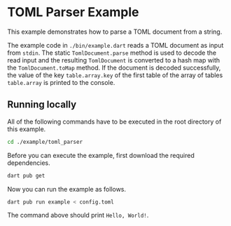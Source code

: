 # TOML Parser Example

This example demonstrates how to parse a TOML document from a string.

The example code in `./bin/example.dart` reads a TOML document as input from `stdin`.
The static `TomlDocument.parse` method is used to decode the read input and the resulting `TomlDocument` is converted to a hash map with the `TomlDocument.toMap` method.
If the document is decoded successfully, the value of the key `table.array.key` of the first table of the array of tables `table.array` is printed to the console.

## Running locally

All of the following commands have to be executed in the root directory of this example.

```bash
cd ./example/toml_parser
```

Before you can execute the example, first download the required dependencies.

```bash
dart pub get
```

Now you can run the example as follows.

```bash
dart pub run example < config.toml
```

The command above should print `Hello, World!`.
